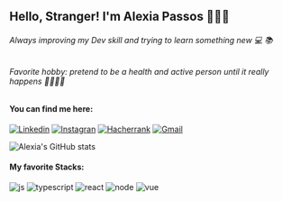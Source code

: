 ## Hello, Stranger! I'm Alexia Passos 👩🏽‍💻

###### Always improving my Dev skill and trying to learn something new 💻 📚
###### Favorite hobby: pretend to be a health and active person until it really happens 🏃🏽‍♀️🍎

#### You can find me here: 
[![Linkedin](	https://img.shields.io/badge/LinkedIn-0077B5?style=for-the-badge&logo=linkedin&logoColor=white)](https://www.linkedin.com/in/alexia-passos-664757111/)
[![Instagran](	https://img.shields.io/badge/Instagram-E4405F?style=for-the-badge&logo=instagram&logoColor=white)](https://www.instagram.com/passos.alexia/?igshid=YmMyMTA2M2Y%3D)
[![Hacherrank](	https://img.shields.io/badge/-Hackerrank-2EC866?style=for-the-badge&logo=HackerRank&logoColor=white)](https://www.hackerrank.com/alexia_gpassos)
[![Gmail](	https://img.shields.io/badge/Gmail-D14836?style=for-the-badge&logo=gmail&logoColor=white)]("alexia.gpassos@gmail.com")

![Alexia's GitHub stats](https://github-readme-stats.vercel.app/api?username=Alexia-Passos&show_icons=true&theme=radical)

#### My favorite Stacks:
<div>
  <img alt="js" src="https://img.shields.io/badge/JavaScript-F7DF1E?style=for-the-badge&logo=javascript&logoColor=black">
  <img alt="typescript" src="https://img.shields.io/badge/TypeScript-007ACC?style=for-the-badge&logo=typescript&logoColor=white">
  <img alt="react" src="https://img.shields.io/badge/React-20232A?style=for-the-badge&logo=react&logoColor=61DAFB">
  <img alt="node" src="https://img.shields.io/badge/Node.js-43853D?style=for-the-badge&logo=node.js&logoColor=white">
  <img alt="vue" src="https://img.shields.io/badge/Vue.js-35495E?style=for-the-badge&logo=vue.js&logoColor=4FC08D">
</div>

